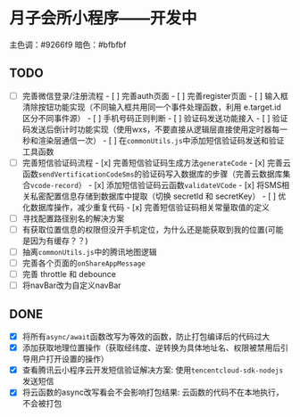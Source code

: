 # 月子会所小程序——开发中

主色调：#9266f9
暗色：#bfbfbf

## TODO

- [ ] 完善微信登录/注册流程
      - [ ] 完善auth页面
      - [ ] 完善register页面
            - [ ] 输入框清除按钮功能实现（不同输入框共用同一个事件处理函数，利用 e.target.id 区分不同事件源）
            - [ ] 手机号码正则判断
            - [ ] 验证码发送功能接入
            - [ ] 验证码发送后倒计时功能实现（使用wxs，不要直接从逻辑层直接使用定时器每一秒和渲染层通信一次）
      - [ ] 在`commonUtils.js`中添加短信验证码发送和验证工具函数
- [ ] 完善短信验证码流程
      - [x] 完善短信验证码生成方法`generateCode`
      - [x] 完善云函数`sendVertificationCodeSms`的验证码写入数据库的步骤（完善云数据库集合`vcode-record`）
      - [x] 添加短信验证码云函数`validateVCode`
      - [x] 将SMS相关私密配置信息存储到数据库中提取（切换 secretId 和 secretKey）
      - [ ] 优化数据库操作，减少重复代码
      - [x] 完善短信验证码相关常量取值的定义
- [ ] 寻找配置路径别名的解决方案
- [ ] 有获取位置信息的权限但没开手机定位，为什么还是能获取到我的位置(可能是因为有缓存？？)
- [ ] 抽离`commonUtils.js`中的腾讯地图逻辑
- [ ] 完善各个页面的`onShareAppMessage`
- [ ] 完善 throttle 和 debounce
- [ ] 将navBar改为自定义navBar

## DONE

- [x] 将所有`async/await`函数改写为等效的函数，防止打包编译后的代码过大
- [x] 添加获取地理位置操作（获取经纬度、逆转换为具体地址名、权限被禁用后引导用户打开设置的操作）
- [x] 查看腾讯云小程序云开发短信验证解决方案: 使用`tencentcloud-sdk-nodejs`发送短信
- [x] 将云函数的async改写看会不会影响打包结果: 云函数的代码不在本地执行，不会被打包
